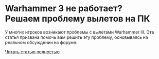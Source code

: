 # Warhammer 3 не работает? Решаем проблему вылетов на ПК



У многих игроков возникают проблемы с вылетами Warhammer III. Эта статья призвана помочь вам решить эту проблему, основываясь на реальном обсуждении на форуме.

[Читать статью полностью](https://xyberbara.com/gaming/tw3-not-work/)
